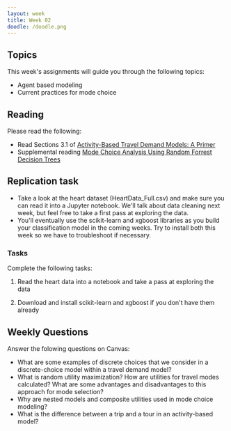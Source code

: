 ```yaml
---
layout: week
title: Week 02
doodle: /doodle.png
---
```


## Topics

This week's assignments will guide you through the following topics:
* Agent based modeling
* Current practices for mode choice

## Reading

Please read the following:
* Read Sections 3.1  of [Activity-Based Travel Demand Models: A Primer](http://onlinepubs.trb.org/onlinepubs/shrp2/SHRP2_C46.pdf)
* Supplemental reading [Mode Choice Analysis Using Random Forrest Decision Trees](https://www.sciencedirect.com/science/article/pii/S2352146516307347)

## Replication task
* Take a look at the heart dataset (HeartData_Full.csv) and make sure you can read it into a Jupyter notebook. We'll talk about data cleaning next week, but feel free to take a first pass at exploring the data.
* You'll eventually use the scikit-learn and xgboost libraries as you build your classification model in the coming weeks. Try to install both this week so we have to troubleshoot if necessary. 

### Tasks

Complete the following tasks:

1. Read the heart data into a notebook and take a pass at exploring the data

2. Download and install scikit-learn and xgboost if you don't have them already

## Weekly Questions
Answer the folowing questions on Canvas:
* What are some examples of discrete choices that we consider in a discrete-choice model within a travel demand model?
* What is random utility maximization? How are utilities for travel modes calculated? What are some advantages and disadvantages to this approach for mode selection?
* Why are nested models and composite utilities used in mode choice modeling?
* What is the difference between a trip and a tour in an activity-based model?
